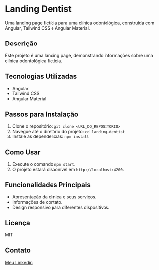 # Landing Dentist

Uma landing page fictícia para uma clínica odontológica, construída com Angular, Tailwind CSS e Angular Material.

## Descrição

Este projeto é uma landing page, demonstrando informações sobre uma clínica odontológica fictícia.

## Tecnologias Utilizadas

* Angular
* Tailwind CSS
* Angular Material

## Passos para Instalação

1. Clone o repositório: `git clone <URL_DO_REPOSITORIO>`
2. Navegue até o diretório do projeto: `cd landing-dentist`
3. Instale as dependências: `npm install`

## Como Usar

1. Execute o comando `npm start`.
2. O projeto estará disponível em `http://localhost:4200`.

## Funcionalidades Principais

* Apresentação da clínica e seus serviços.
* Informações de contato.
* Design responsivo para diferentes dispositivos.


## Licença

MIT

## Contato

[Meu Linkedin](https://www.linkedin.com/in/felipems1/)
